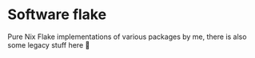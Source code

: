 # Software flake

Pure Nix Flake implementations of various packages by me, there is also some legacy stuff here :eyes:
